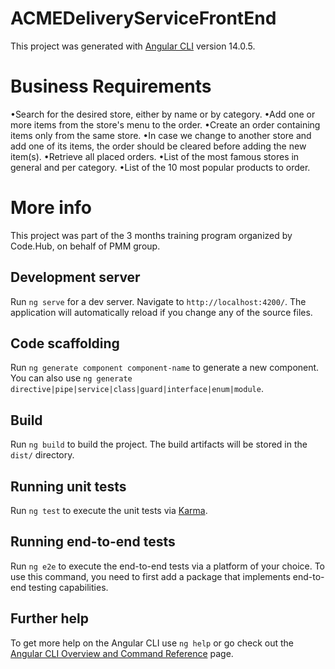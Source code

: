 # ACMEDeliveryServiceFrontEnd

This project was generated with [Angular CLI](https://github.com/angular/angular-cli) version 14.0.5.

# Business Requirements

•Search for the desired store, either by name or by category.
•Add one or more items from the store's menu to the order.
•Create an order containing items only from the same store.
•In case we change to another store and add one of its items, the order should be cleared before adding the new item(s).
•Retrieve all placed orders.
•List of the most famous stores in general and per category.
•List of the 10 most popular products to order.

# More info
This project was part of the 3 months training program organized by Code.Hub, on behalf of PMM group.

## Development server

Run `ng serve` for a dev server. Navigate to `http://localhost:4200/`. The application will automatically reload if you change any of the source files.

## Code scaffolding

Run `ng generate component component-name` to generate a new component. You can also use `ng generate directive|pipe|service|class|guard|interface|enum|module`.

## Build

Run `ng build` to build the project. The build artifacts will be stored in the `dist/` directory.

## Running unit tests

Run `ng test` to execute the unit tests via [Karma](https://karma-runner.github.io).

## Running end-to-end tests

Run `ng e2e` to execute the end-to-end tests via a platform of your choice. To use this command, you need to first add a package that implements end-to-end testing capabilities.

## Further help

To get more help on the Angular CLI use `ng help` or go check out the [Angular CLI Overview and Command Reference](https://angular.io/cli) page.
